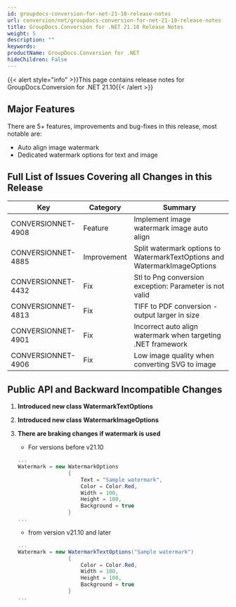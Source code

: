 ```yaml
---
id: groupdocs-conversion-for-net-21-10-release-notes
url: conversion/net/groupdocs-conversion-for-net-21-10-release-notes
title: GroupDocs.Conversion for .NET 21.10 Release Notes
weight: 5
description: ""
keywords: 
productName: GroupDocs.Conversion for .NET
hideChildren: False
---
```

{{< alert style="info" >}}This page contains release notes for GroupDocs.Conversion for .NET 21.10{{< /alert >}}

## Major Features

There are 5+ features, improvements and bug-fixes in this release, most notable are:
*   Auto align image watermark
*   Dedicated watermark options for text and image
 
## Full List of Issues Covering all Changes in this Release


| Key | Category | Summary |
| --- | --- | --- |
| CONVERSIONNET-4908 | Feature | Implement image watermark image auto align |
| CONVERSIONNET-4885 | Improvement | Split watermark options to WatermarkTextOptions and WatermarkImageOptions |
| CONVERSIONNET-4432 | Fix | Stl to Png conversion exception: Parameter is not valid |
| CONVERSIONNET-4813 | Fix | TIFF to PDF conversion - output larger in size |
| CONVERSIONNET-4901 | Fix | Incorrect auto align watermark when targeting .NET framework |
| CONVERSIONNET-4906 | Fix | Low image quality when converting SVG to image |




## Public API and Backward Incompatible Changes

1.  **Introduced new class WatermarkTextOptions**
2.  **Introduced new class WatermarkImageOptions**
4.  **There are braking changes if watermark is used**
    
    * For versions before v21.10
    ```csharp
    ...
    Watermark = new WatermarkOptions
                    {
                        Text = "Sample watermark",
                        Color = Color.Red,
                        Width = 100,
                        Height = 100,
                        Background = true
                    }
    ...
    ```
    * from version v21.10 and later 
    ```csharp
    ...
    Watermark = new WatermarkTextOptions("Sample watermark")
                    {
                        Color = Color.Red,
                        Width = 100,
                        Height = 100,
                        Background = true
                    }
    ...
    ```